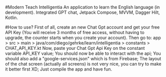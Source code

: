 #Modern Teach Intelligentia
An application to learn the English language (in development). Integrated GPT chat, Jetpack Compose, MVVM, Dagger Hilt, Kotlin.

#How to use?
First of all, create an new Chat Gpt account and get your free API Key (You will receive 3 months of free access, without having to upgrade, the counter starts when you create your account).
Then go to: app > src > main > java/com/diego/gehrke/learn/intelligentia > constants > CHAT_API_KEY.kt
Now, paste your Chat Gpt Api Key on the constant variable API_KEY value;
You should now be able to interact with the api;
You should also add a "google-services.json" which is from Firebase;
The layout of the chat screen (actually all screens) is not very nice, you can try to make it better first XD;
Just compile the app and have fun.
